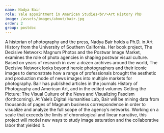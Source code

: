 ```yaml
---
name: Nadya Bair
role: Yale appointment in American Studies<br/>Art History PhD
image: /assets/images/about/bair.jpg
order: 2
group: postdoc
---
```


A historian of photography and the press, Nadya Bair holds a Ph.D. in Art History from the University of Southern California. Her book project, The Decisive Network: Magnum Photos and the Postwar Image Market, examines the role of photo agencies in shaping postwar visual culture. Based on years of research in over a dozen archives around the world, The Decisive Network looks beyond heroic photographers and their iconic images to demonstrate how a range of professionals brought the aesthetic and production mode of news images into multiple markets for photography. Bair has published articles in the journals History of Photography and American Art, and in the edited volumes Getting the Picture: The Visual Culture of the News and Visualizing Fascism (forthcoming). At Yale’s Digital Humanities Lab, Bair will be mining data from thousands of pages of Magnum business correspondence in order to visualize and analyze the full scope of the agency’s networks. Working on a scale that exceeds the limits of chronological and linear narrative, this project will model new ways to study image saturation and the collaborative labor that yielded it.
